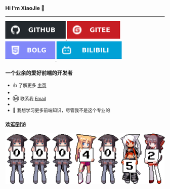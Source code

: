 ### Hi I'm XiaoJie 👋

---

<a href="https://github.com/jiege6919" target="_blank">
  <img src="./1.svg" alt=github style="margin-bottom: 5px;" />
</a>
<a href="https://gitee.com/xiaojie4348" target="_blank">
  <img src="2.svg" alt=gitee style="margin-bottom: 5px;" />
</a>
<a href="https://www.yangjie.site/record" target="_blank">
 <img src="3.svg" alt=blog style="margin-bottom: 5px;" />
</a>
<a href="https://space.bilibili.com/646325099" target="_blank">
 <img src="./4.svg" alt=bilibili style="margin-bottom: 5px;" />
</a>



### 一个业余的爱好前端的开发者

- 👍 了解更多 [主页](https://www.yangjie.site/)
- 
- Ⓜ️ 联系我 [Email](mailto:ok@yangjie.site)
- 
- 🌱 我想学习更多前端知识，尽管我不是这个专业的
      

### 欢迎到访

<img src="./5.svg" alt="Maluns" />
